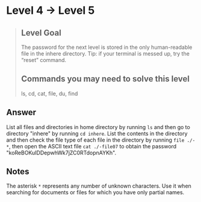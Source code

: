 # Level 4 → Level 5

> ## Level Goal
>The password for the next level is stored in the only human-readable file in the inhere directory. Tip: if your terminal is messed up, try the “reset” command.
> ## Commands you may need to solve this level
> ls, cd, cat, file, du, find

## Answer
List all files and directories in home directory by running `ls` and then go to directory "inhere" by running `cd inhere`. List the contents in the directory and then check the file type of each file in the directory by running `file ./-*`, then open the ASCII text file `cat ./-file07` to obtain the password "koReBOKuIDDepwhWk7jZC0RTdopnAYKh". 

## Notes
The asterisk `*` represents any number of unknown characters. Use it when searching for documents or files for which you have only partial names.

